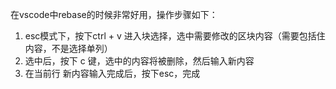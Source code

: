 在vscode中rebase的时候非常好用，操作步骤如下：

1. esc模式下，按下ctrl + v 进入块选择，选中需要修改的区块内容（需要包括住内容，不是选择单列）
2. 选中后，按下 c 键，选中的内容将被删除，然后输入新内容
3. 在当前行 新内容输入完成后，按下esc，完成

